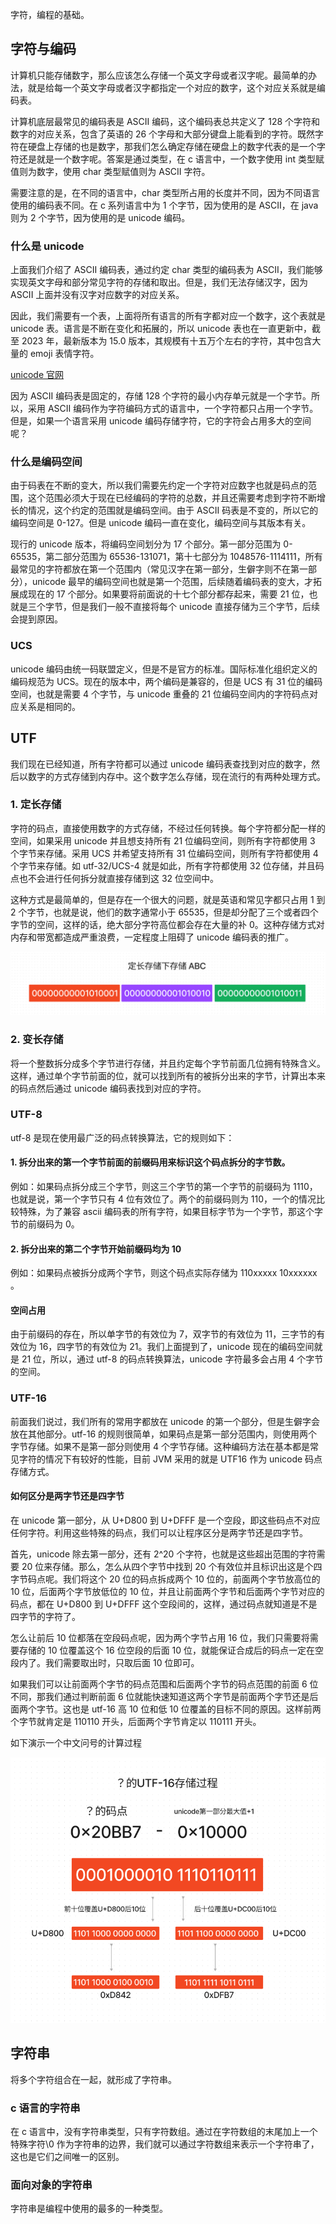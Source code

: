 字符，编程的基础。

## 字符与编码

计算机只能存储数字，那么应该怎么存储一个英文字母或者汉字呢。最简单的办法，就是给每一个英文字母或者汉字都指定一个对应的数字，这个对应关系就是编码表。

计算机底层最常见的编码表是 ASCII 编码，这个编码表总共定义了 128 个字符和数字的对应关系，包含了英语的 26 个字母和大部分键盘上能看到的字符。既然字符在硬盘上存储的也是数字，那我们怎么确定存储在硬盘上的数字代表的是一个字符还是就是一个数字呢。答案是通过类型，在 c 语言中，一个数字使用 int 类型赋值则为数字，使用 char 类型赋值则为 ASCII 字符。

需要注意的是，在不同的语言中，char 类型所占用的长度并不同，因为不同语言使用的编码表不同。在 c 系列语言中为 1 个字节，因为使用的是 ASCII，在 java 则为 2 个字节，因为使用的是 unicode 编码。

### 什么是 unicode

上面我们介绍了 ASCII 编码表，通过约定 char 类型的编码表为 ASCII，我们能够实现英文字母和部分常见字符的存储和取出。但是，我们无法存储汉字，因为 ASCII 上面并没有汉字对应数字的对应关系。

因此，我们需要有一个表，上面将所有语言的所有字都对应一个数字，这个表就是 unicode 表。语言是不断在变化和拓展的，所以 unicode 表也在一直更新中，截至 2023 年，最新版本为 15.0 版本，其规模有十五万个左右的字符，其中包含大量的 emoji 表情字符。

[unicode 官网](https://home.unicode.org)

因为 ASCII 编码表是固定的，存储 128 个字符的最小内存单元就是一个字节。所以，采用 ASCII 编码作为字符编码方式的语言中，一个字符都只占用一个字节。但是，如果一个语言采用 unicode 编码存储字符，它的字符会占用多大的空间呢？

### 什么是编码空间

由于码表在不断的变大，所以我们需要先约定一个字符对应数字也就是码点的范围，这个范围必须大于现在已经编码的字符的总数，并且还需要考虑到字符不断增长的情况，这个约定的范围就是编码空间。由于 ASCII 码表是不变的，所以它的编码空间是 0-127。但是 unicode 编码一直在变化，编码空间与其版本有关。

现行的 unicode 版本，将编码空间划分为 17 个部分。第一部分范围为 0-65535，第二部分范围为 65536-131071，第十七部分为 1048576-1114111，所有最常见的字符都放在第一个范围内（常见汉字在第一部分，生僻字则不在第一部分），unicode 最早的编码空间也就是第一个范围，后续随着编码表的变大，才拓展成现在的 17 个部分。如果要将前面说的十七个部分都存起来，需要 21 位，也就是三个字节，但是我们一般不直接将每个 unicode 直接存储为三个字节，后续会提到原因。

### UCS

unicode 编码由统一码联盟定义，但是不是官方的标准。国际标准化组织定义的编码规范为 UCS。现在的版本中，两个编码是兼容的，但是 UCS 有 31 位的编码空间，也就是需要 4 个字节，与 unicode 重叠的 21 位编码空间内的字符码点对应关系是相同的。

## UTF

我们现在已经知道，所有字符都可以通过 unicode 编码表查找到对应的数字，然后以数字的方式存储到内存中。这个数字怎么存储，现在流行的有两种处理方式。

### 1. 定长存储

字符的码点，直接使用数字的方式存储，不经过任何转换。每个字符都分配一样的空间，如果采用 unicode 并且想支持所有 21 位编码空间，则所有字符都使用 3 个字节来存储。采用 UCS 并希望支持所有 31 位编码空间，则所有字符都使用 4 个字节来存储。如 utf-32/UCS-4 就是如此，所有字符都使用 32 位存储，并且码点也不会进行任何拆分就直接存储到这 32 位空间中。

这种方式是最简单的，但是存在一个很大的问题，就是英语和常见字都只占用 1 到 2 个字节，也就是说，他们的数字通常小于 65535，但是却分配了三个或者四个字节的空间，这样的话，绝大部分字符高位都会存在大量的补 0。这种存储方式对内存和带宽都造成严重浪费，一定程度上阻碍了 unicode 编码表的推广。

![utf32](./assets/utf32.png)

### 2. 变长存储

将一个整数拆分成多个字节进行存储，并且约定每个字节前面几位拥有特殊含义。这样，通过单个字节前面的位，就可以找到所有的被拆分出来的字节，计算出本来的码点然后通过 unicode 编码表找到对应的字符。

### UTF-8

utf-8 是现在使用最广泛的码点转换算法，它的规则如下：

#### 1. 拆分出来的第一个字节前面的前缀码用来标识这个码点拆分的字节数。

例如：如果码点拆分成三个字节，则这三个字节的第一个字节的前缀码为 1110，也就是说，第一个字节只有 4 位有效位了。两个的前缀码则为 110，一个的情况比较特殊，为了兼容 ascii 编码表的所有字符，如果目标字节为一个字节，那这个字节的前缀码为 0。

#### 2. 拆分出来的第二个字节开始前缀码均为 10

例如：如果码点被拆分成两个字节，则这个码点实际存储为 110xxxxx 10xxxxxx 。

#### 空间占用

由于前缀码的存在，所以单字节的有效位为 7，双字节的有效位为 11，三字节的有效位为 16，四字节的有效位为 21。我们上面提到了，unicode 现在的编码空间就是 21 位，所以，通过 utf-8 的码点转换算法，unicode 字符最多会占用 4 个字节的空间。

### UTF-16

前面我们说过，我们所有的常用字都放在 unicode 的第一个部分，但是生僻字会放在其他部分。utf-16 的规则很简单，如果码点是第一部分范围内，则使用两个字节存储。如果不是第一部分则使用 4 个字节存储。这种编码方法在基本都是常见字符的情况下有较好的性能，目前 JVM 采用的就是 UTF16 作为 unicode 码点存储方式。

#### 如何区分是两字节还是四字节

在 unicode 第一部分，从 U+D800 到 U+DFFF 是一个空段，即这些码点不对应任何字符。利用这些特殊的码点，我们可以让程序区分是两字节还是四字节。

首先，unicode 除去第一部分，还有 2^20 个字符，也就是这些超出范围的字符需要 20 位来存储。那么，怎么从四个字节中找到 20 个有效位并且标识出这是个四字节码点呢。我们将这个 20 位的码点拆成两个 10 位的，前面两个字节放高位的 10 位，后面两个字节放低位的 10 位，并且让前面两个字节和后面两个字节对应的码点，都在 U+D800 到 U+DFFF 这个空段间的，这样，通过码点就知道是不是四字节的字符了。

怎么让前后 10 位都落在空段码点呢，因为两个字节占用 16 位，我们只需要将需要存储的 10 位覆盖这个 16 位空段的后面 10 位，就能保证合成后的码点一定在空段内了。我们需要取出时，只取后面 10 位即可。

如果我们可以让前面两个字节的码点范围和后面两个字节的码点范围的前面 6 位不同，那我们通过判断前面 6 位就能快速知道这两个字节是前面两个字节还是后面两个字节。这也是 utf-16 高 10 位和低 10 位覆盖的目标不同的原因。这样前两个字节就肯定是 110110 开头，后面两个字节肯定以 110111 开头。

如下演示一个中文问号的计算过程

![utf16](./assets/utf16.png)

## 字符串

将多个字符组合在一起，就形成了字符串。

### c 语言的字符串

在 c 语言中，没有字符串类型，只有字符数组。通过在字符数组的末尾加上一个特殊字符\0 作为字符串的边界，我们就可以通过字符数组来表示一个字符串了，这也是它们之间唯一的区别。

### 面向对象的字符串

字符串是编程中使用的最多的一种类型。
